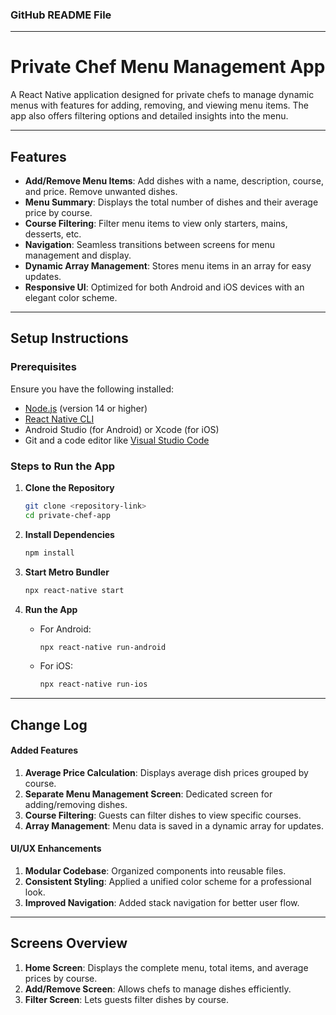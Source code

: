 ### **GitHub README File**

---

# **Private Chef Menu Management App**

A React Native application designed for private chefs to manage dynamic menus with features for adding, removing, and viewing menu items. The app also offers filtering options and detailed insights into the menu.

---

## **Features**

- **Add/Remove Menu Items**: Add dishes with a name, description, course, and price. Remove unwanted dishes.
- **Menu Summary**: Displays the total number of dishes and their average price by course.
- **Course Filtering**: Filter menu items to view only starters, mains, desserts, etc.
- **Navigation**: Seamless transitions between screens for menu management and display.
- **Dynamic Array Management**: Stores menu items in an array for easy updates.
- **Responsive UI**: Optimized for both Android and iOS devices with an elegant color scheme.

---

## **Setup Instructions**

### **Prerequisites**
Ensure you have the following installed:

- [Node.js](https://nodejs.org/) (version 14 or higher)
- [React Native CLI](https://reactnative.dev/docs/environment-setup)
- Android Studio (for Android) or Xcode (for iOS)
- Git and a code editor like [Visual Studio Code](https://code.visualstudio.com/)

### **Steps to Run the App**

1. **Clone the Repository**  
   ```bash
   git clone <repository-link>
   cd private-chef-app
   ```

2. **Install Dependencies**  
   ```bash
   npm install
   ```

3. **Start Metro Bundler**  
   ```bash
   npx react-native start
   ```

4. **Run the App**  
   - For Android:  
     ```bash
     npx react-native run-android
     ```
   - For iOS:  
     ```bash
     npx react-native run-ios
     ```

---

## **Change Log**


#### **Added Features**
1. **Average Price Calculation**: Displays average dish prices grouped by course.
2. **Separate Menu Management Screen**: Dedicated screen for adding/removing dishes.
3. **Course Filtering**: Guests can filter dishes to view specific courses.
4. **Array Management**: Menu data is saved in a dynamic array for updates.

#### **UI/UX Enhancements**
1. **Modular Codebase**: Organized components into reusable files.
2. **Consistent Styling**: Applied a unified color scheme for a professional look.
3. **Improved Navigation**: Added stack navigation for better user flow.

---

## **Screens Overview**

1. **Home Screen**: Displays the complete menu, total items, and average prices by course.
2. **Add/Remove Screen**: Allows chefs to manage dishes efficiently.
3. **Filter Screen**: Lets guests filter dishes by course.
